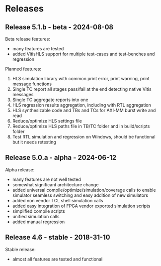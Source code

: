 # Releases



## Release 5.1.b - beta - 2024-08-08

Beta release features:

* many features are tested
* added VitisHLS support for multiple test-cases and test-benches and regression 

Planned features:

1. HLS simulation library with common print error, print warning, print message functions
2. Single TC report all stages pass/fail at the end detecting native Vitis messages
3. Single TC aggregate reports into one
4. HLS regression results aggregation, including with RTL aggregation
5. HLS synthesizable code and TBs and TCs for AXI-MM burst write and read
6. Reduce/optimize HLS settings file
7. Reduce/optimize HLS paths file in TB/TC folder and in build/scripts folder
8. Test RTL simulation and regression on Windows, should be functional but it needs retesting



## Release 5.0.a - alpha - 2024-06-12

Alpha release:

* many features are not well tested
* somewhat significant architecture change
* added universal compile/optimize/simulation/coverage calls to enable simulator seamless switching and easy addition of new simulators
* added non vendor TCL shell simulation calls
* added easy integration of FPGA vendor exported simulation scripts 
* simplified compile scripts 
* unified simulation calls
* added manual regression



## Release 4.6 - stable - 2018-31-10

Stable release:

* almost all features are tested and functional